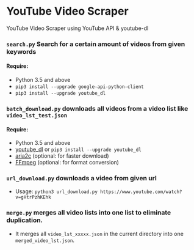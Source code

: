 # YouTube Video Scraper

YouTube Video Scraper using YouTube API & youtube-dl


### `search.py` Search for a certain amount of videos from given keywords


#### Require:

- Python 3.5 and above
- `pip3 install --upgrade google-api-python-client`
- `pip3 install --upgrade youtube_dl`

### `batch_download.py` downloads all videos from a video list like `video_lst_test.json`

#### Require:

- Python 3.5 and above
- [youtube_dl](https://github.com/ytdl-org/youtube-dl) or `pip3 install --upgrade youtube_dl`
- [aria2c](https://aria2.github.io/) (optional: for faster download)
- [FFmpeg](https://ffmpeg.org/) (optional: for format conversion)


### `url_download.py` downloads a video from given url

- Usage:
`python3 url_download.py https://www.youtube.com/watch?v=gHtrPzhKEhk`


### `merge.py` merges all video lists into one list to eliminate duplication.

- It merges all `video_lst_xxxxx.json` in the current directory into one `merged_video_lst.json`.
